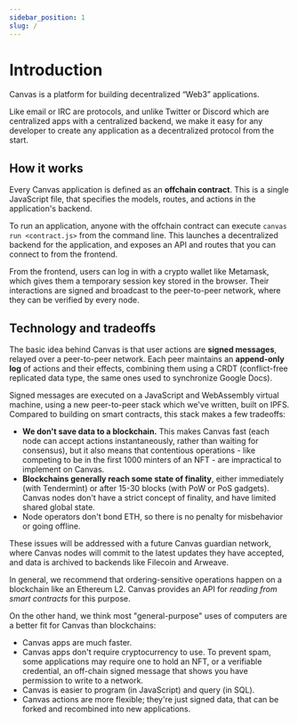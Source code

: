 ```yaml
---
sidebar_position: 1
slug: /
---
```


# Introduction

Canvas is a platform for building decentralized “Web3” applications.

Like email or IRC are protocols, and unlike Twitter or Discord which are centralized apps with a centralized backend, we make it easy for any developer to create any application as a decentralized protocol from the start.


## How it works

Every Canvas application is defined as an **offchain contract**. This is a single JavaScript file, that specifies the models, routes, and actions in the application's backend.

To run an application, anyone with the offchain contract can execute `canvas run <contract.js>` from the command line. This launches a decentralized backend for the application, and exposes an API and routes that you can connect to from the frontend.

From the frontend, users can log in with a crypto wallet like Metamask, which gives them a temporary session key stored in the browser. Their interactions are signed and broadcast to the peer-to-peer network, where they can be verified by every node.

## Technology and tradeoffs

The basic idea behind Canvas is that user actions are **signed messages**, relayed over a peer-to-peer network. Each peer maintains an **append-only log** of actions and their effects, combining them using a CRDT (conflict-free replicated data type, the same ones used to synchronize Google Docs).

Signed messages are executed on a JavaScript and WebAssembly virtual machine, using a new peer-to-peer stack which we've written, built on IPFS. Compared to building on smart contracts, this stack makes a few tradeoffs:

* **We don't save data to a blockchain.** This makes Canvas fast (each node can accept actions instantaneously, rather than waiting for consensus), but it also means that contentious operations - like competing to be in the first 1000 minters of an NFT - are impractical to implement on Canvas.
* **Blockchains generally reach some state of finality**, either immediately (with Tendermint) or after 15-30 blocks (with PoW or PoS gadgets). Canvas nodes don't have a strict concept of finality, and have limited shared global state.
* Node operators don't bond ETH, so there is no penalty for misbehavior or going offline.

These issues will be addressed with a future Canvas guardian network, where Canvas nodes will commit to the latest updates they have accepted, and data is archived to backends like Filecoin and Arweave.

In general, we recommend that ordering-sensitive operations happen on a blockchain like an Ethereum L2. Canvas provides an API for *reading from smart contracts* for this purpose.

On the other hand, we think most "general-purpose" uses of computers are a better fit for Canvas than blockchains:

* Canvas apps are much faster.
* Canvas apps don't require cryptocurrency to use. To prevent spam, some applications may require one to hold an NFT, or a verifiable credential, an off-chain signed message that shows you have permission to write to a network.
* Canvas is easier to program (in JavaScript) and query (in SQL).
* Canvas actions are more flexible; they're just signed data, that can be forked and recombined into new applications.
